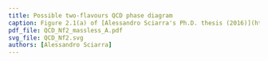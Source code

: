 ```yaml
---
title: Possible two-flavours QCD phase diagram
caption: Figure 2.1(a) of [Alessandro Sciarra's Ph.D. thesis (2016)](https://github.com/AxelKrypton/PhD_Thesis/blob/main/Sciarra_Thesis_digital.pdf).
pdf_file: QCD_Nf2_massless_A.pdf
svg_file: QCD_Nf2.svg
authors: [Alessandro Sciarra]
---
```

